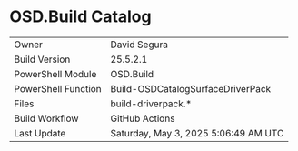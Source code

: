 ﻿# OSD.Build Catalog

| | |
|-|-|
| Owner | David Segura |
| Build Version | 25.5.2.1 |
| PowerShell Module | OSD.Build |
| PowerShell Function | Build-OSDCatalogSurfaceDriverPack |
| Files | build-driverpack.* |
| Build Workflow | GitHub Actions |
| Last Update | Saturday, May 3, 2025 5:06:49 AM UTC |

